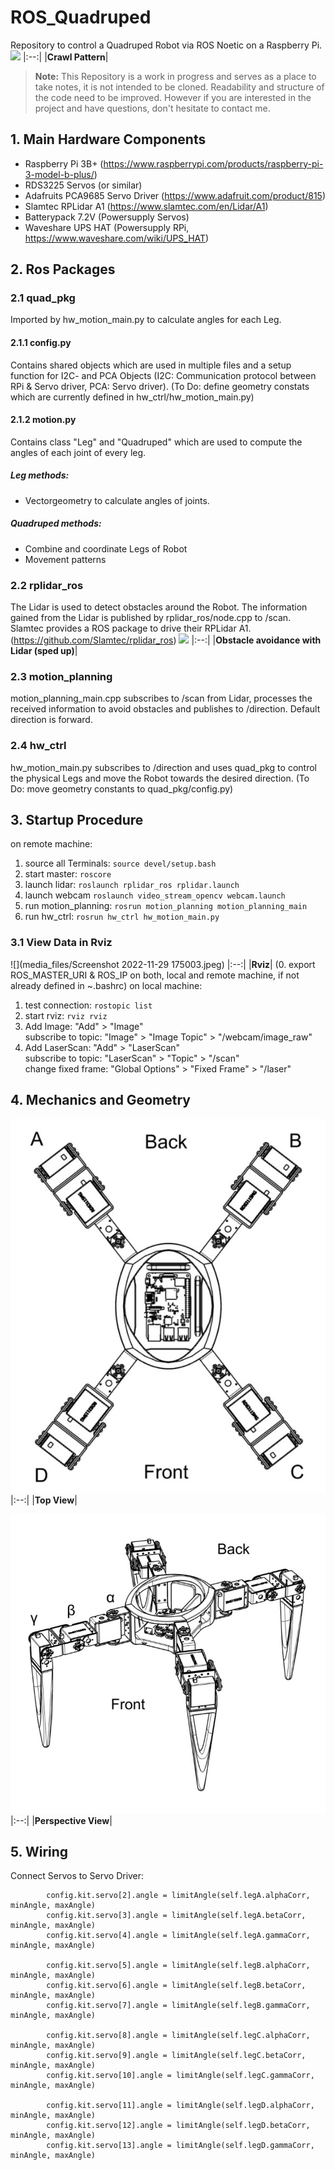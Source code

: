 # ROS_Quadruped

Repository to control a Quadruped Robot via ROS Noetic on a Raspberry Pi.
![](media_files/20221017_184835.gif)
|:--:|
|<b>Crawl Pattern</b>|


>**Note:**
>This Repository is a work in progress and serves as a place to take notes, it is not intended to be cloned. Readability and structure of the code need to be improved. However if you are interested in the project and have questions, don't hesitate to contact me.


## 1. Main Hardware Components
- Raspberry Pi 3B+ (https://www.raspberrypi.com/products/raspberry-pi-3-model-b-plus/)
- RDS3225 Servos (or similar) 
- Adafruits PCA9685 Servo Driver (https://www.adafruit.com/product/815)
- Slamtec RPLidar A1 (https://www.slamtec.com/en/Lidar/A1)
- Batterypack 7.2V (Powersupply Servos)
- Waveshare UPS HAT (Powersupply RPi, https://www.waveshare.com/wiki/UPS_HAT)

## 2. Ros Packages

### 2.1 quad_pkg
Imported by hw_motion_main.py to calculate angles for each Leg.
#### 2.1.1 config.py
Contains shared objects which are used in multiple files and a setup function for I2C- and PCA Objects (I2C: Communication protocol between RPi & Servo driver, PCA: Servo driver).
(To Do: define geometry constats which are currently defined in hw_ctrl/hw_motion_main.py)
#### 2.1.2 motion.py
Contains class "Leg" and "Quadruped" which are used to compute the angles of each joint of every leg. 
##### Leg methods:
- Vectorgeometry to calculate angles of joints.
##### Quadruped methods:
- Combine and coordinate Legs of Robot
- Movement patterns

### 2.2 rplidar_ros
The Lidar is used to detect obstacles around the Robot. The information gained from the Lidar is published by rplidar_ros/node.cpp to /scan. Slamtec provides a ROS package to drive their RPLidar A1. (https://github.com/Slamtec/rplidar_ros)
![](media_files/20221017_184533.gif)
|:--:|
|<b>Obstacle avoidance with Lidar (sped up)</b>|

### 2.3 motion_planning
motion_planning_main.cpp subscribes to /scan from Lidar, processes the received information to avoid obstacles and publishes to /direction. Default direction is forward.

### 2.4 hw_ctrl
hw_motion_main.py subscribes to /direction and uses quad_pkg to control the physical Legs and move the Robot towards the desired direction. 
(To Do: move geometry constants to quad_pkg/config.py)

## 3. Startup Procedure 
on remote machine:
1. source all Terminals:  `source devel/setup.bash`
2. start master:          `roscore`
3. launch lidar:          `roslaunch rplidar_ros rplidar.launch`
4. launch webcam          `roslaunch video_stream_opencv webcam.launch`
5. run motion_planning:   `rosrun motion_planning motion_planning_main`
6. run hw_ctrl:           `rosrun hw_ctrl hw_motion_main.py`

### 3.1 View Data in Rviz
![](media_files/Screenshot 2022-11-29 175003.jpeg)
|:--:|
|<b>Rviz</b>|
(0. export ROS_MASTER_URI & ROS_IP on both, local and remote machine, 
if not already defined in ~.bashrc)
on local machine:
1. test connection:     `rostopic list`
2. start rviz:          `rviz rviz`
3. Add Image:           "Add" > "Image"  
   subscribe to topic:  "Image" > "Image Topic" > "/webcam/image_raw"
5. Add LaserScan:       "Add" > "LaserScan"  
   subscribe to topic:  "LaserScan" > "Topic" > "/scan"  
   change fixed frame:  "Global Options" > "Fixed Frame" > "/laser"

## 4. Mechanics and Geometry
![](media_files/Top_view.jpeg)
|:--:|
|<b>Top View</b>|

![](media_files/Perspective_view.jpeg)
|:--:|
|<b>Perspective View</b>|

## 5. Wiring

Connect Servos to Servo Driver:
```     
        config.kit.servo[2].angle = limitAngle(self.legA.alphaCorr, minAngle, maxAngle)
        config.kit.servo[3].angle = limitAngle(self.legA.betaCorr, minAngle, maxAngle)
        config.kit.servo[4].angle = limitAngle(self.legA.gammaCorr, minAngle, maxAngle)

        config.kit.servo[5].angle = limitAngle(self.legB.alphaCorr, minAngle, maxAngle)
        config.kit.servo[6].angle = limitAngle(self.legB.betaCorr, minAngle, maxAngle)
        config.kit.servo[7].angle = limitAngle(self.legB.gammaCorr, minAngle, maxAngle)

        config.kit.servo[8].angle = limitAngle(self.legC.alphaCorr, minAngle, maxAngle)
        config.kit.servo[9].angle = limitAngle(self.legC.betaCorr, minAngle, maxAngle)
        config.kit.servo[10].angle = limitAngle(self.legC.gammaCorr, minAngle, maxAngle)

        config.kit.servo[11].angle = limitAngle(self.legD.alphaCorr, minAngle, maxAngle)
        config.kit.servo[12].angle = limitAngle(self.legD.betaCorr, minAngle, maxAngle)
        config.kit.servo[13].angle = limitAngle(self.legD.gammaCorr, minAngle, maxAngle)
```

